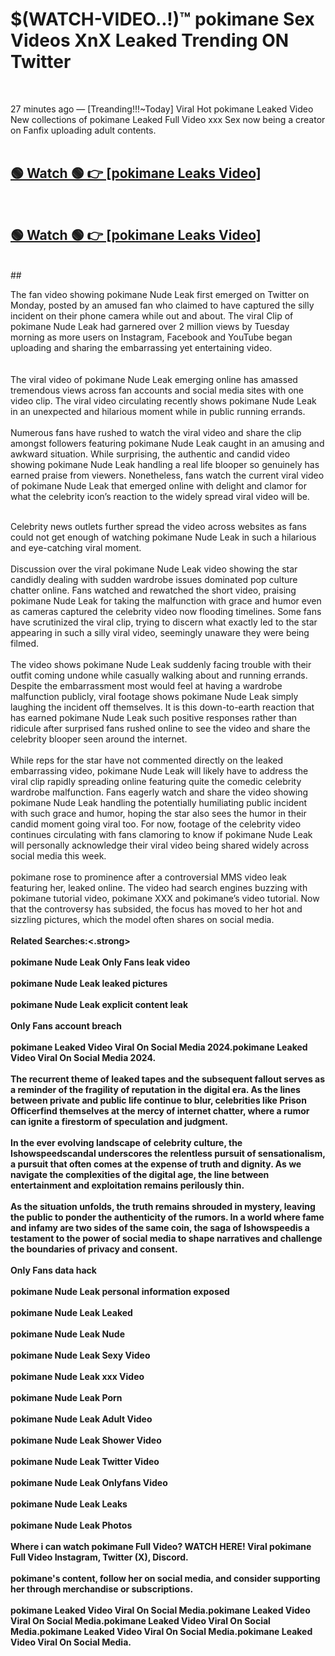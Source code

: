 

# $(WATCH-VIDEO..!)™ pokimane Sex Videos XnX Leaked Trending ON Twitter<br>
<br>

27 minutes ago — [Treanding!!!~Today] Viral Hot pokimane Leaked Video New collections of pokimane Leaked Full Video xxx Sex now being a creator on Fanfix uploading adult contents.
<br>
 <br>

##  <a href="https://clipsfans.site/?title=pokimane&ref=git">🟢 Watch 🟢 👉 [pokimane Leaks Video]</a><br>
  <br>

##  <a href="https://clipsfans.site/?title=pokimane&ref=git">🟢 Watch 🟢 👉 [pokimane Leaks Video]</a><br>
  <br>
  ##
  <br>

The fan video showing pokimane Nude Leak first emerged on Twitter on Monday, posted by an amused fan who claimed to have captured the silly incident on their phone camera while out and about. The viral Clip of pokimane Nude Leak had garnered over 2 million views by Tuesday morning as more users on Instagram, Facebook and YouTube began uploading and sharing the embarrassing yet entertaining video.
<br><br>
  <br>
The viral video of pokimane Nude Leak emerging online has amassed tremendous views across fan accounts and social media sites with one video clip. The viral video circulating recently shows pokimane Nude Leak in an unexpected and hilarious moment while in public running errands.
<br><br>
Numerous fans have rushed to watch the viral video and share the clip amongst followers featuring pokimane Nude Leak caught in an amusing and awkward situation. While surprising, the authentic and candid video showing pokimane Nude Leak handling a real life blooper so genuinely has earned praise from viewers. Nonetheless, fans watch the current viral video of pokimane Nude Leak that emerged online with delight and clamor for what the celebrity icon’s reaction to the widely spread viral video will be.
<br><br>

Celebrity news outlets further spread the video across websites as fans could not get enough of watching pokimane Nude Leak in such a hilarious and eye-catching viral moment.
<br><br>
Discussion over the viral pokimane Nude Leak video showing the star candidly dealing with sudden wardrobe issues dominated pop culture chatter online. Fans watched and rewatched the short video, praising pokimane Nude Leak for taking the malfunction with grace and humor even as cameras captured the celebrity video now flooding timelines. Some fans have scrutinized the viral clip, trying to discern what exactly led to the star appearing in such a silly viral video, seemingly unaware they were being filmed.
<br><br>
The video shows pokimane Nude Leak suddenly facing trouble with their outfit coming undone while casually walking about and running errands. Despite the embarrassment most would feel at having a wardrobe malfunction publicly, viral footage shows pokimane Nude Leak simply laughing the incident off themselves. It is this down-to-earth reaction that has earned pokimane Nude Leak such positive responses rather than ridicule after surprised fans rushed online to see the video and share the celebrity blooper seen around the internet.
<br><br>
While reps for the star have not commented directly on the leaked embarrassing video, pokimane Nude Leak will likely have to address the viral clip rapidly spreading online featuring quite the comedic celebrity wardrobe malfunction. Fans eagerly watch and share the video showing pokimane Nude Leak handling the potentially humiliating public incident with such grace and humor, hoping the star also sees the humor in their candid moment going viral too. For now, footage of the celebrity video continues circulating with fans clamoring to know if pokimane Nude Leak will personally acknowledge their viral video being shared widely across social media this week.
<br><br>
pokimane rose to prominence after a controversial MMS video leak featuring her, leaked online. The video had search engines buzzing with pokimane tutorial video, pokimane XXX and pokimane’s video tutorial. Now that the controversy has subsided, the focus has moved to her hot and sizzling pictures, which the model often shares on social media.
<br><br>
<strong>Related Searches:<.strong>
<br><br>
pokimane Nude Leak Only Fans leak video
<br><br>
pokimane Nude Leak leaked pictures
<br><br>
pokimane Nude Leak explicit content leak
<br><br>
Only Fans account breach
<br><br>
pokimane Leaked Video Viral On Social Media 2024.pokimane Leaked Video Viral On Social Media 2024.
<br><br>
The recurrent theme of leaked tapes and the subsequent fallout serves as a reminder of the fragility of reputation in the digital era. As the lines between private and public life continue to blur, celebrities like Prison Officerfind themselves at the mercy of internet chatter, where a rumor can ignite a firestorm of speculation and judgment.
<br><br>
In the ever evolving landscape of celebrity culture, the Ishowspeedscandal underscores the relentless pursuit of sensationalism, a pursuit that often comes at the expense of truth and dignity. As we navigate the complexities of the digital age, the line between entertainment and exploitation remains perilously thin.
<br><br>
As the situation unfolds, the truth remains shrouded in mystery, leaving the public to ponder the authenticity of the rumors. In a world where fame and infamy are two sides of the same coin, the saga of Ishowspeedis a testament to the power of social media to shape narratives and challenge the boundaries of privacy and consent.
<br><br>
Only Fans data hack
<br><br>
pokimane Nude Leak personal information exposed
<br><br>
pokimane Nude Leak Leaked
<br><br>
pokimane Nude Leak Nude
<br><br>
pokimane Nude Leak Sexy Video
<br><br>
pokimane Nude Leak xxx Video
<br><br>
pokimane Nude Leak Porn
<br><br>
pokimane Nude Leak Adult Video
<br><br>
pokimane Nude Leak Shower Video
<br><br>
pokimane Nude Leak Twitter Video
<br><br>
pokimane Nude Leak Onlyfans Video
<br><br>
pokimane Nude Leak Leaks
<br><br>
pokimane Nude Leak Photos
<br><br>
Where i can watch pokimane Full Video? WATCH HERE! Viral pokimane Full Video Instagram, Twitter (X), Discord.
<br><br>
pokimane's content, follow her on social media, and consider supporting her through merchandise or subscriptions.
<br><br>
pokimane Leaked Video Viral On Social Media.pokimane Leaked Video Viral On Social Media.pokimane Leaked Video Viral On Social Media.pokimane Leaked Video Viral On Social Media.pokimane Leaked Video Viral On Social Media.
